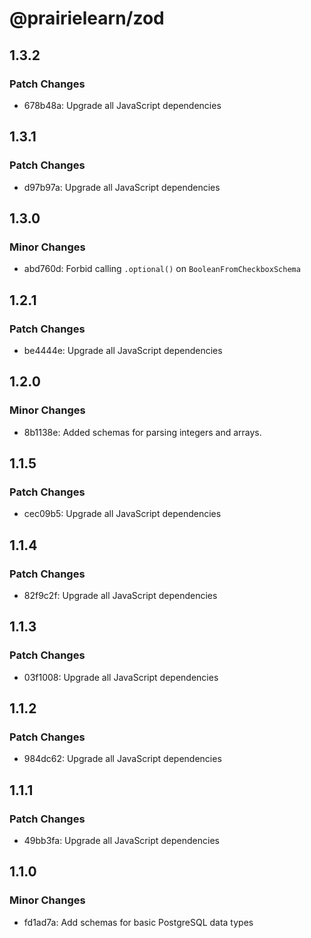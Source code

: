 # @prairielearn/zod

## 1.3.2

### Patch Changes

- 678b48a: Upgrade all JavaScript dependencies

## 1.3.1

### Patch Changes

- d97b97a: Upgrade all JavaScript dependencies

## 1.3.0

### Minor Changes

- abd760d: Forbid calling `.optional()` on `BooleanFromCheckboxSchema`

## 1.2.1

### Patch Changes

- be4444e: Upgrade all JavaScript dependencies

## 1.2.0

### Minor Changes

- 8b1138e: Added schemas for parsing integers and arrays.

## 1.1.5

### Patch Changes

- cec09b5: Upgrade all JavaScript dependencies

## 1.1.4

### Patch Changes

- 82f9c2f: Upgrade all JavaScript dependencies

## 1.1.3

### Patch Changes

- 03f1008: Upgrade all JavaScript dependencies

## 1.1.2

### Patch Changes

- 984dc62: Upgrade all JavaScript dependencies

## 1.1.1

### Patch Changes

- 49bb3fa: Upgrade all JavaScript dependencies

## 1.1.0

### Minor Changes

- fd1ad7a: Add schemas for basic PostgreSQL data types
